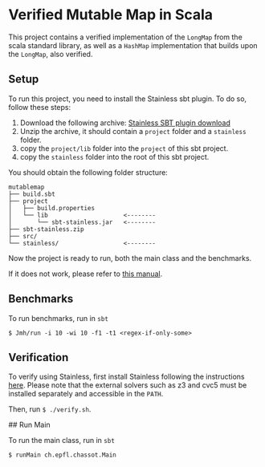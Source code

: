 # Verified Mutable Map in Scala

This project contains a verified implementation of the `LongMap` from the scala standard library, as well as a `HashMap` implementation that builds upon the `LongMap`, also verified.

## Setup

To run this project, you need to install the Stainless sbt plugin. To do so, follow these steps:

1. Download the following archive: [Stainless SBT plugin download]("https://github.com/epfl-lara/stainless/releases/download/v0.9.8.2/sbt-stainless.zip")
2. Unzip the archive, it should contain a `project` folder and a `stainless` folder.
3. copy the `project/lib` folder into the `project` of this sbt project.
4. copy the `stainless` folder into the root of this sbt project.

You should obtain the following folder structure:

```
mutablemap
├── build.sbt
├── project
│   ├── build.properties
│   └── lib                     <--------
│       └── sbt-stainless.jar   <--------
├── sbt-stainless.zip
├── src/
└── stainless/                  <--------
```

Now the project is ready to run, both the main class and the benchmarks.

If it does not work, please refer to [this manual]("https://epfl-lara.github.io/stainless/installation.html#usage-within-an-existing-project").

## Benchmarks

To run benchmarks, run in `sbt`

```$ Jmh/run -i 10 -wi 10 -f1 -t1 <regex-if-only-some>```

## Verification

To verify using Stainless, first install Stainless following the instructions [here]("github.com/epfl-lara/stainless"). Please note that the external solvers such as z3 and cvc5 must be installed separately and accessible in the `PATH`.

Then, run `$ ./verify.sh`.


## Run Main

To run the main class, run in `sbt`

```$ runMain ch.epfl.chassot.Main```